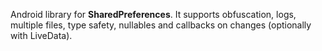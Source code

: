 Android library for **SharedPreferences**. It supports obfuscation, logs, multiple files, type safety, nullables and callbacks on changes (optionally with LiveData).